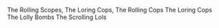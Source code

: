 The Rolling Scopes,
The Loring Cops,
The Rolling Cops
The Loring Cops
The Lolly Bombs
The Scrolling Lols

